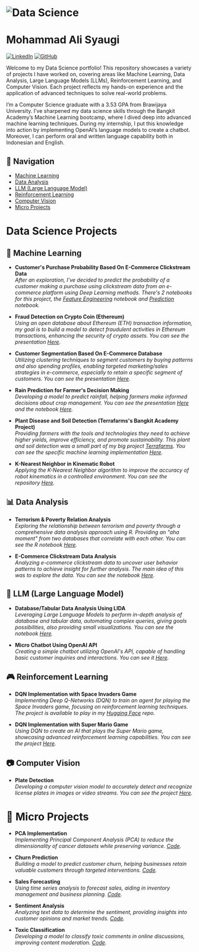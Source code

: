# ![Data Science](https://mrwallpaper.com/images/hd/minimalist-desktop-gray-us-map-4yj27p7n48cug61s.jpg) <!-- Replace with the actual path to your image -->

# Mohammad Ali Syaugi
[![LinkedIn](https://img.shields.io/badge/LinkedIn-0077B5?style=for-the-badge&logo=linkedin&logoColor=white)](https://www.linkedin.com/in/your-linkedin-profile) 
[![GitHub](https://img.shields.io/badge/GitHub-100000?style=for-the-badge&logo=github&logoColor=white)](https://github.com/SyaugiAlkaf)

Welcome to my Data Science portfolio! This repository showcases a variety of projects I have worked on, covering areas like Machine Learning, Data Analysis, Large Language Models (LLMs), Reinforcement Learning, and Computer Vision. Each project reflects my hands-on experience and the application of advanced techniques to solve real-world problems.

I’m a Computer Science graduate with a 3.53 GPA from Brawijaya University. I’ve sharpened my data science skills through the Bangkit Academy’s Machine Learning bootcamp, where I dived deep into advanced machine learning techniques. During my internship, I put this knowledge into action by implementing OpenAI’s language models to create a chatbot. Moreover, I can perform oral and written language capability both in Indonesian and English.

## 🧭 Navigation

- [Machine Learning](#machine-learning)
- [Data Analysis](#data-analysis)
- [LLM (Large Language Model)](#llm-large-language-model)
- [Reinforcement Learning](#reinforcement-learning)
- [Computer Vision](#computer-vision)
- [Micro Projects](#micro-projects)

# Data Science Projects

## 🧠 Machine Learning

- **Customer's Purchase Probability Based On E-Commerce Clickstream Data**  
  *After an exploration, I've decided to predict the probability of a customer making a purchase using clickstream data from an e-commerce platform using Deep Learning methods. There's 2 notebooks for this project, the [Feature Engineering](https://github.com/SyaugiAlkaf/data-science-portfolio-syaugi/blob/main/2-e-commerce-c-t-feature-engineering.ipynb) notebook and [Prediction](https://github.com/SyaugiAlkaf/data-science-portfolio-syaugi/blob/main/3-data-analysis-purchase-probability.ipynb) notebook.*

- **Fraud Detection on Crypto Coin (Ethereum)**  
  *Using an open database about Ethereum (ETH) transaction information, my goal is to build a model to detect fraudulent activities in Ethereum transactions, enhancing the security of crypto assets. You can see the presentation [Here](https://www.canva.com/design/DAGM_b1oWIE/K5pZiW0LdGxT0zixp3BNhw/edit).*

- **Customer Segmentation Based On E-Commerce Database**  
  *Utilizing clustering techniques to segment customers by buying patterns and also spending profiles, enabling targeted marketing/sales strategies in e-commerce, especially to retain a specific segment of customers. You can see the presentation [Here](https://www.canva.com/design/DAGM_W_NStk/uhiPI0UiJDpaGBdjF1chwQ/edit).*

- **Rain Prediction for Farmer's Decision Making**  
  *Developing a model to predict rainfall, helping farmers make informed decisions about crop management. You can see the presentation [Here](https://www.canva.com/design/DAGM_N-1KWs/nH4DgxUGZ8JNOJsMfHvbxQ/edit) and the notebook [Here](https://github.com/SyaugiAlkaf/data-science-portfolio-syaugi/blob/main/rain_pred.ipynb).*
  
- **Plant Disease and Soil Detection (Terrafarms's Bangkit Academy Project)**  
  *Providing farmers with the tools and technologies they need to achieve higher yields, improve efficiency, and promote sustainability. This plant and soil detection was a small part of my big project [Terrafarms](https://github.com/Terrafarms). You can see the specific machine learning implementation [Here](https://github.com/Terrafarms/bangkit-machine-learning).* 

- **K-Nearest Neighbor in Kinematic Robot**  
  *Applying the K-Nearest Neighbor algorithm to improve the accuracy of robot kinematics in a controlled environment. You can see the repository [Here](https://github.com/SyaugiAlkaf/arm-robot-kinematic-syaugi).*  

## 📊 Data Analysis

- **Terrorism & Poverty Relation Analysis**  
  *Exploring the relationship between terrorism and poverty through a comprehensive data analysis approach using R. Providing an "aha moment" from two databases that correlate with each other. You can see the R notebook [Here](https://github.com/SyaugiAlkaf/data-science-portfolio-syaugi/blob/main/terrorism_poverty.Rmd).*

- **E-Commerce Clickstream Data Analysis**  
  *Analyzing e-commerce clickstream data to uncover user behavior patterns to achieve insight for further analysis. The main idea of this was to explore the data. You can see the notebook [Here](https://github.com/SyaugiAlkaf/data-science-portfolio-syaugi/blob/main/1-e-commerce-c-t-data-exploration.ipynb).* 

## 🤖 LLM (Large Language Model)

- **Database/Tabular Data Analysis Using LIDA**  
  *Leveraging Large Language Models to perform in-depth analysis of database and tabular data, automating complex queries, giving goals possibilities, also providing small visualizations. You can see the notebook [Here](https://github.com/SyaugiAlkaf/data-science-portfolio-syaugi/blob/main/lida_tutorial.ipynb).*  

- **Micro Chatbot Using OpenAI API**  
  *Creating a simple chatbot utilizing OpenAI's API, capable of handling basic customer inquiries and interactions. You can see it [Here](https://github.com/SyaugiAlkaf/syaugi-portfolio/tree/main/chatbot).* 

## 🎮 Reinforcement Learning

- **DQN Implementation with Space Invaders Game**  
  *Implementing Deep Q-Networks (DQN) to train an agent for playing the Space Invaders game, focusing on reinforcement learning techniques. The project is available to play in my [Hugging Face](https://huggingface.co/saugi/dqn-SpaceInvadersNoFrameskip-v4) repo.*

- **DQN Implementation with Super Mario Game**  
  *Using DQN to create an AI that plays the Super Mario game, showcasing advanced reinforcement learning capabilities. You can see the project [Here](https://github.com/SyaugiAlkaf/supermario-syaugi).*

## 📷 Computer Vision

- **Plate Detection**  
  *Developing a computer vision model to accurately detect and recognize license plates in images or video streams. You can see the project [Here](https://github.com/SyaugiAlkaf/platedetection-syaugi).*

# 📁 Micro Projects

- **PCA Implementation**  
  *Implementing Principal Component Analysis (PCA) to reduce the dimensionality of cancer datasets while preserving variance. [Code](https://github.com/SyaugiAlkaf/pca-implementation-syaugi/blob/main/breast-cancer.ipynb).*

- **Churn Prediction**  
  *Building a model to predict customer churn, helping businesses retain valuable customers through targeted interventions. [Code](https://github.com/SyaugiAlkaf/syaugi-portfolio/tree/main/churn).*

- **Sales Forecasting**  
  *Using time series analysis to forecast sales, aiding in inventory management and business planning. [Code](https://github.com/SyaugiAlkaf/syaugi-portfolio/tree/main/salesforecast).*

- **Sentiment Analysis**  
  *Analyzing text data to determine the sentiment, providing insights into customer opinions and market trends. [Code](https://github.com/SyaugiAlkaf/syaugi-portfolio/tree/main/sentimentanalysis).*

- **Toxic Classification**  
  *Developing a model to classify toxic comments in online discussions, improving content moderation. [Code](https://github.com/SyaugiAlkaf/syaugi-portfolio/tree/main/toxicclassification).*

